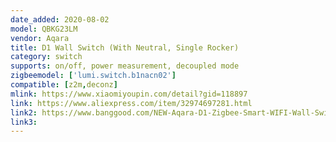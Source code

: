 ```yaml
---
date_added: 2020-08-02
model: QBKG23LM
vendor: Aqara
title: D1 Wall Switch (With Neutral, Single Rocker)
category: switch
supports: on/off, power measurement, decoupled mode
zigbeemodel: ['lumi.switch.b1nacn02']
compatible: [z2m,deconz]
mlink: https://www.xiaomiyoupin.com/detail?gid=118897
link: https://www.aliexpress.com/item/32974697281.html
link2: https://www.banggood.com/NEW-Aqara-D1-Zigbee-Smart-WIFI-Wall-Switch-1-or-2-or-3-Gang-LIVE-or-NEUTRAL-LINE-Xiaomi-Mijia-APP-Remote-Controller-p-1644324.html
link3: 
---
```


